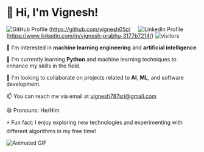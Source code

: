 # 👋 Hi, I'm Vignesh!

![GitHub Profile](https://img.shields.io/badge/GitHub-Profile-6e5494?logo=github) (https://github.com/vignesh05p) &nbsp;&nbsp;&nbsp;
![LinkedIn Profile](https://img.shields.io/badge/LinkedIn-Profile-2867B2?logo=linkedin) (https://www.linkedin.com/in/vignesh-prabhu-3177b7214/)
![visitors](https://vbr.wocr.tk/badge?page_id=vignesh05p.vignesh05p&color=00cf00)

👀 I'm interested in **machine learning engineering** and **artificial intelligence**.

🌱 I'm currently learning **Python** and machine learning techniques to enhance my skills in the field.

💞️ I'm looking to collaborate on projects related to **AI**, **ML**, and software development.

📫 You can reach me via email at vignesh787sri@gmail.com

😄 Pronouns: He/Him

⚡ Fun fact: I enjoy exploring new technologies and experimenting with different algorithms in my free time!

![Animated GIF](https://media.giphy.com/media/JqmupuTVZYaQX5s094/giphy.gif?cid=790b7611mww8znqjgzrlreslr0nqc8kh2jxf9ha7dkiex7gf&ep=v1_gifs_search&rid=giphy.gif)
